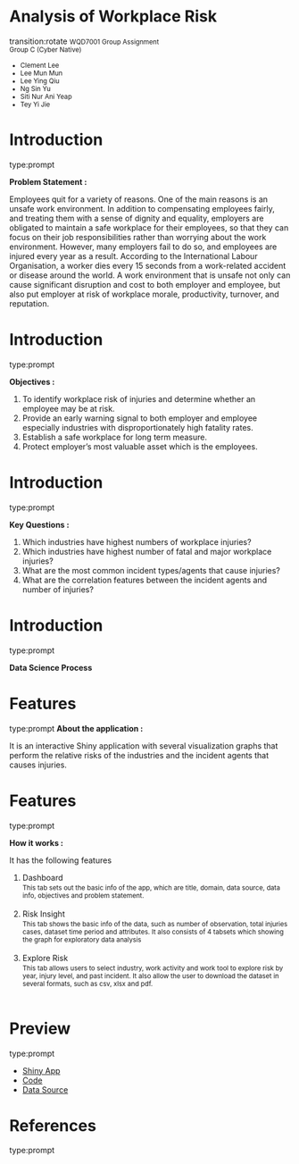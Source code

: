 Analysis of Workplace Risk
========================================================
transition:rotate
<small>
WQD7001 Group Assignment<br>
Group C (Cyber Native)<br>
  - Clement Lee
  - Lee Mun Mun
  - Lee Ying Qiu
  - Ng Sin Yu
  - Siti Nur Ani Yeap
  - Tey Yi Jie
</small>

Introduction 
========================================================
type:prompt

**Problem Statement :**

Employees quit for a variety of reasons. One of the main reasons is an unsafe work environment. In addition to compensating employees fairly, and treating them with a sense of dignity and equality, employers are obligated to maintain a safe workplace for their employees, so that they can focus on their job responsibilities rather than worrying about the work environment. However, many employers fail to do so, and employees are injured every year as a result. According to the International Labour Organisation, a worker dies every 15 seconds from a work-related accident or disease around the world. A work environment that is unsafe not only can cause significant disruption and cost to both employer and employee, but also put employer at risk of workplace morale, productivity, turnover, and reputation. 

Introduction
========================================================
type:prompt

**Objectives :**

1. To identify workplace risk of injuries and determine whether an employee may be at risk.
2. Provide an early warning signal to both employer and employee especially industries with disproportionately high fatality rates.
3. Establish a safe workplace for long term measure.
4. Protect employer’s most valuable asset which is the employees.

Introduction
========================================================
type:prompt

**Key Questions :**

1. Which industries have highest numbers of workplace injuries?
2. Which industries have highest number of fatal and major workplace injuries?
3. What are the most common incident types/agents that cause injuries?
4. What are the correlation features between the incident agents and number of injuries?

Introduction
========================================================
type:prompt

**Data Science Process**


Features
========================================================
type:prompt
**About the application :**

It is an interactive Shiny application with several visualization graphs that perform the relative risks of the industries and the incident agents that causes injuries.

Features
========================================================
type:prompt

**How it works :**

It has the following features<br>
1. Dashboard<br>
<small>This tab sets out the basic info of the app, which are title, domain, data source, data info, objectives and problem statement.</small><br><br>
2. Risk Insight<br>
<small>This tab shows the basic info of the data, such as number of observation, total injuries cases, dataset time period and attributes. It also consists of 4 tabsets which showing the graph for exploratory data analysis </small><br><br>
3. Explore Risk<br>
<small>This tab allows users to select industry, work activity and work tool to explore risk by year, injury level, and past incident. It also allow the user to download the dataset in several formats, such as csv, xlsx and pdf.</small><br><br>

Preview
======================================================== 
type:prompt

- [Shiny App](https://aniyeap.shinyapps.io/analysis_of_work_place_risk/)
- [Code](https://github.com/aniyeap/analysis_of_work_place_risk)
- [Data Source](https://data.gov.sg/dataset/workplace-injuries-annual)

References
======================================================== 
type:prompt
